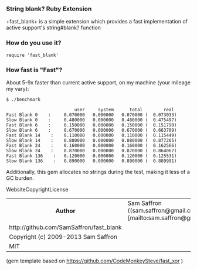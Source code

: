 ### String blank? Ruby Extension

+fast_blank+ is a simple extension which provides a fast implementation of active support's string#blank? function

### How do you use it?

    require 'fast_blank'

### How fast is "Fast"?


About 5-9x faster than current active support, on my machine (your mileage my vary):

    $ ./benchmark

```
                          user     system      total        real
Fast Blank 0    :     0.070000   0.000000   0.070000 (  0.073033)
Slow Blank 0    :     0.480000   0.000000   0.480000 (  0.475497)
Fast Blank 6    :     0.150000   0.000000   0.150000 (  0.151790)
Slow Blank 6    :     0.670000   0.000000   0.670000 (  0.663709)
Fast Blank 14    :    0.110000   0.000000   0.110000 (  0.115449)
Slow Blank 14    :    0.880000   0.000000   0.880000 (  0.877265)
Fast Blank 24    :    0.160000   0.000000   0.160000 (  0.162566)
Slow Blank 24    :    0.870000   0.000000   0.870000 (  0.864067)
Fast Blank 136    :   0.120000   0.000000   0.120000 (  0.125531)
Slow Blank 136    :   0.890000   0.000000   0.890000 (  0.889991)

```


Additionally, this gem allocates no strings during the test, making it less of a GC burden.

<table>
<tr><th>Author</th><td>Sam Saffron ((sam.saffron@gmail.com)[mailto:sam.saffron@gmail.com])</td>
<tr>Website</tr><td>http://github.com/SamSaffron/fast_blank</td>
<tr>Copyright</tr><td>Copyright (c) 2009-2013 Sam Saffron</td>
<tr>License</tr><td>MIT</td>
</table>

(gem template based on https://github.com/CodeMonkeySteve/fast_xor )
